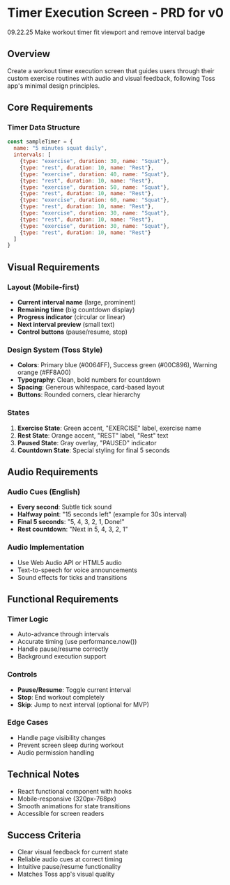 # Timer Execution Screen - PRD for v0

09.22.25 Make workout timer fit viewport and remove interval badge

## Overview
Create a workout timer execution screen that guides users through their custom exercise routines with audio and visual feedback, following Toss app's minimal design principles.

## Core Requirements

### Timer Data Structure
```javascript
const sampleTimer = {
  name: "5 minutes squat daily",
  intervals: [
    {type: "exercise", duration: 30, name: "Squat"},
    {type: "rest", duration: 10, name: "Rest"},
    {type: "exercise", duration: 40, name: "Squat"},
    {type: "rest", duration: 10, name: "Rest"},
    {type: "exercise", duration: 50, name: "Squat"},
    {type: "rest", duration: 10, name: "Rest"},
    {type: "exercise", duration: 60, name: "Squat"},
    {type: "rest", duration: 10, name: "Rest"},
    {type: "exercise", duration: 30, name: "Squat"},
    {type: "rest", duration: 10, name: "Rest"},
    {type: "exercise", duration: 30, name: "Squat"},
    {type: "rest", duration: 10, name: "Rest"}
  ]
}
```

## Visual Requirements

### Layout (Mobile-first)
- **Current interval name** (large, prominent)
- **Remaining time** (big countdown display)
- **Progress indicator** (circular or linear)
- **Next interval preview** (small text)
- **Control buttons** (pause/resume, stop)

### Design System (Toss Style)
- **Colors**: Primary blue (#0064FF), Success green (#00C896), Warning orange (#FF8A00)
- **Typography**: Clean, bold numbers for countdown
- **Spacing**: Generous whitespace, card-based layout
- **Buttons**: Rounded corners, clear hierarchy

### States
1. **Exercise State**: Green accent, "EXERCISE" label, exercise name
2. **Rest State**: Orange accent, "REST" label, "Rest" text
3. **Paused State**: Gray overlay, "PAUSED" indicator
4. **Countdown State**: Special styling for final 5 seconds

## Audio Requirements

### Audio Cues (English)
- **Every second**: Subtle tick sound
- **Halfway point**: "15 seconds left" (example for 30s interval)
- **Final 5 seconds**: "5, 4, 3, 2, 1, Done!"
- **Rest countdown**: "Next in 5, 4, 3, 2, 1"

### Audio Implementation
- Use Web Audio API or HTML5 audio
- Text-to-speech for voice announcements
- Sound effects for ticks and transitions

## Functional Requirements

### Timer Logic
- Auto-advance through intervals
- Accurate timing (use performance.now())
- Handle pause/resume correctly
- Background execution support

### Controls
- **Pause/Resume**: Toggle current interval
- **Stop**: End workout completely
- **Skip**: Jump to next interval (optional for MVP)

### Edge Cases
- Handle page visibility changes
- Prevent screen sleep during workout
- Audio permission handling

## Technical Notes
- React functional component with hooks
- Mobile-responsive (320px-768px)
- Smooth animations for state transitions
- Accessible for screen readers

## Success Criteria
- Clear visual feedback for current state
- Reliable audio cues at correct timing
- Intuitive pause/resume functionality
- Matches Toss app's visual quality
